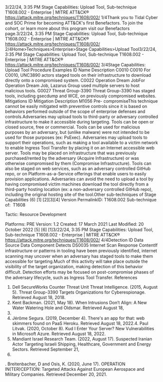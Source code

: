 3/22/24, 3:35 PM Stage Capabilities: Upload Tool, Sub-technique T1608.002 - Enterprise | MITRE ATT&CK®
https://attack.mitre.org/techniques/T1608/002/ 1/4Thank you to Tidal Cyber and SOC Prime for becoming ATT&CK's ﬁrst Benefactors. To join the cohort, or learn more about this program visit our
Benefactors page.3/22/24, 3:35 PM Stage Capabilities: Upload Tool, Sub-technique T1608.002 - Enterprise | MITRE ATT&CK®
https://attack.mitre.org/techniques/T1608/002/ 2/4Home>Techniques>Enterprise>Stage Capabilities>Upload Tool3/22/24, 3:35 PM Stage Capabilities: Upload Tool, Sub-technique T1608.002 - Enterprise | MITRE ATT&CK®
https://attack.mitre.org/techniques/T1608/002/ 3/4Stage Capabilities: Upload Tool
Procedure Examples
ID Name Description
C0010 C0010 For C0010, UNC3890 actors staged tools on their infrastructure to download directly onto a
compromised system.
C0022 Operation Dream
JobFor Operation Dream Job, Lazarus Group used multiple servers to host malicious tools.
G0027 Threat Group-3390 Threat Group-3390 has staged tools, including gsecdump and WCE, on previously compromised
websites.
Mitigations
ID Mitigation Description
M1056 Pre-
compromiseThis technique cannot be easily mitigated with preventive controls since it is based on behaviors performed
outside of the scope of enterprise defenses and controls.Adversaries may upload tools to third-party or adversary controlled infrastructure to make it accessible during targeting. Tools can be open
or closed source, free or commercial. Tools can be used for malicious purposes by an adversary, but (unlike malware) were not intended to
be used for those purposes (ex: PsExec). Adversaries may upload tools to support their operations, such as making a tool available to a
victim network to enable Ingress Tool Transfer by placing it on an Internet accessible web server.
Tools may be placed on infrastructure that was previously purchased/rented by the adversary (Acquire Infrastructure) or was otherwise
compromised by them (Compromise Infrastructure). Tools can also be staged on web services, such as an adversary controlled GitHub
repo, or on Platform-as-a-Service offerings that enable users to easily provision applications.
Adversaries can avoid the need to upload a tool by having compromised victim machines download the tool directly from a third-party
hosting location (ex: a non-adversary controlled GitHub repo), including the original hosting site of the tool.Other sub-techniques of Stage Capabilities (6)
[1]
[2][3][4]
Version PermalinkID: T1608.002
Sub-technique of:  T1608

Tactic: Resource Development

Platforms: PRE
Version: 1.2
Created: 17 March 2021
Last Modiﬁed: 20 October 2022
[5]
[6]
[1]3/22/24, 3:35 PM Stage Capabilities: Upload Tool, Sub-technique T1608.002 - Enterprise | MITRE ATT&CK®
https://attack.mitre.org/techniques/T1608/002/ 4/4Detection
ID Data Source Data Component Detects
DS0035 Internet Scan Response
ContentIf infrastructure or patterns in tooling have been previously identiﬁed, internet scanning may
uncover when an adversary has staged tools to make them accessible for targeting.Much
of this activity will take place outside the visibility of the target organization, making
detection of this behavior diﬃcult. Detection efforts may be focused on post-compromise
phases of the adversary lifecycle, such as Ingress Tool Transfer.
References
1. Dell SecureWorks Counter Threat Unit Threat Intelligence.
(2015, August 5). Threat Group-3390 Targets Organizations
for Cyberespionage. Retrieved August 18, 2018.
2. Kent Backman. (2021, May 18). When Intrusions Don’t Align: A
New Water Watering Hole and Oldsmar. Retrieved August 18,
2022.
3. Jérôme Segura. (2019, December 4). There's an app for that:
web skimmers found on PaaS Heroku. Retrieved August 18,
2022.4. Paul Litvak. (2020, October 8). Kud I Enter Your Server? New
Vulnerabilities in Microsoft Azure. Retrieved August 18, 2022.
5. Mandiant Israel Research Team. (2022, August 17). Suspected
Iranian Actor Targeting Israeli Shipping, Healthcare,
Government and Energy Sectors. Retrieved September 21,
2022.
. Breitenbacher, D and Osis, K. (2020, June 17). OPERATION
IN(TER)CEPTION: Targeted Attacks Against European
Aerospace and Military Companies. Retrieved December 20,
2021.